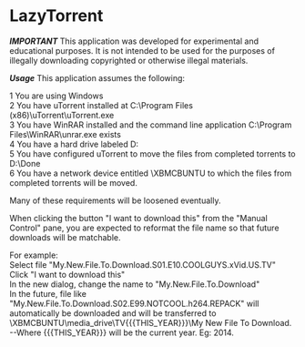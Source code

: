 LazyTorrent
===========

***IMPORTANT***
This application was developed for experimental and educational purposes.  It is not intended to be used for the purposes of illegally downloading copyrighted or otherwise illegal materials. 

***Usage***
This application assumes the following: 

1 You are using Windows  
2 You have uTorrent installed at C:\Program Files (x86)\uTorrent\uTorrent.exe  
3 You have WinRAR installed and the command line application C:\Program Files\WinRAR\unrar.exe exists  
4 You have a hard drive labeled D:   
5 You have configured uTorrent to move the files from completed torrents to D:\Done  
6 You have a network device entitled \\XBMCBUNTU to which the files from completed torrents will be moved.   

Many of these requirements will be loosened eventually.  

When clicking the button "I want to download this" from the "Manual Control" pane, you are expected to reformat the file name so that future downloads will be matchable.   

For example:   
Select file "My.New.File.To.Download.S01.E10.COOLGUYS.xVid.US.TV"  
Click "I want to download this"  
In the new dialog, change the name to "My.New.File.To.Download"   
In the future, file like "My.New.File.To.Download.S02.E99.NOTCOOL.h264.REPACK" will automatically be downloaded and will be 
transferred to \\XBMCBUNTU\media_drive\TV\{{{THIS_YEAR}}}\My New File To Download.  
--Where {{{THIS_YEAR}}} will be the current year.  Eg: 2014.  
